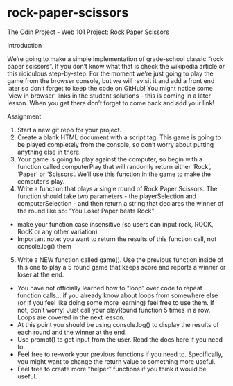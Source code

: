 # rock-paper-scissors
The Odin Project - Web 101 Project: Rock Paper Scissors

Introduction

We’re going to make a simple implementation of grade-school classic “rock paper scissors”. If you don’t know what that is check the wikipedia article or this ridiculous step-by-step. For the moment we’re just going to play the game from the browser console, but we will revisit it and add a front end later so don’t forget to keep the code on GitHub! You might notice some ‘view in browser’ links in the student solutions - this is coming in a later lesson. When you get there don’t forget to come back and add your link!

Assignment

1. Start a new git repo for your project.
2. Create a blank HTML document with a script tag. This game is going to be played completely from the console, so don’t worry about putting anything else in there.
3. Your game is going to play against the computer, so begin with a function called computerPlay that will randomly return either ‘Rock’, ‘Paper’ or ‘Scissors’. We’ll use this function in the game to make the computer’s play.
4. Write a function that plays a single round of Rock Paper Scissors. The function should take two parameters - the playerSelection and computerSelection - and then return a string that declares the winner of the round like so: "You Lose! Paper beats Rock"
- make your function case insensitive (so users can input rock, ROCK, RocK or any other variation)
- Important note: you want to return the results of this function call, not console.log() them

5. Write a NEW function called game(). Use the previous function inside of this one to play a 5 round game that keeps score and reports a winner or loser at the end.
- You have not officially learned how to “loop” over code to repeat function calls… if you already know about loops from somewhere else (or if you feel like doing some more learning) feel free to use them. If not, don’t worry! Just call your playRound function 5 times in a row. Loops are covered in the next lesson.
- At this point you should be using console.log() to display the results of each round and the winner at the end.
- Use prompt() to get input from the user. Read the docs here if you need to.
- Feel free to re-work your previous functions if you need to. Specifically, you might want to change the return value to something more useful.
- Feel free to create more “helper” functions if you think it would be useful.
